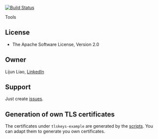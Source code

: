 [![Build Status](https://secure.travis-ci.org/xipki/tools.svg)](http://travis-ci.org/xipki/tools)

Tools

## License
* The Apache Software License, Version 2.0

## Owner
Lijun Liao, [LinkedIn](https://www.linkedin.com/in/lijun-liao-644696b8)

## Support
Just create [issues](https://github.com/xipki/tools/issues).

## Generation of own TLS certificates
The certificates under `tlskeys-example` are generated by the [scripts](https://github.com/xipki/xipki/tree/master/assemblies/xipki-qa/src/main/unfiltered/xipki/qa/tools). You can adapt them to generate you own certificates.
